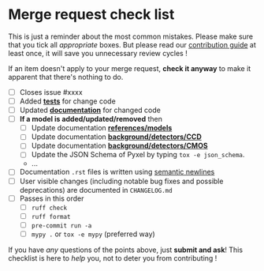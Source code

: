 # Merge request check list

This is just a reminder about the most common mistakes.
Please make sure that you tick all *appropriate* boxes.
But please read our [contribution guide](https://esa.gitlab.io/pyxel/doc/stable/references/contributing.html) 
at least once, it will save you unnecessary review cycles !

If an item doesn't apply to your merge request, **check it anyway** to 
make it apparent that there's nothing to do.

 
 - [ ] Closes issue #xxxx
 - [ ] Added [**tests**](https://esa.gitlab.io/pyxel/doc/stable/references/contributing.html#running-the-test-suite) for change code
 - [ ] Updated [**documentation**](https://esa.gitlab.io/pyxel/doc/stable/references/contributing.html#contributing-to-the-documentation) for changed code
 - [ ] **If a model is added/updated/removed** then
   - [ ] Update documentation [**references/models**](https://esa.gitlab.io/pyxel/doc/stable/references/models.html)
   - [ ] Update documentation [**background/detectors/CCD**](https://esa.gitlab.io/pyxel/doc/stable/background/detectors/ccd.html)
   - [ ] Update documentation [**background/detectors/CMOS**](https://esa.gitlab.io/pyxel/doc/stable/background/detectors/cmos.html)
   - [ ] Update the JSON Schema of Pyxel by typing ``tox -e json_schema``.
   - ...
 - [ ] Documentation `.rst` files is written using [semantic newlines](https://sembr.org)
 - [ ] User visible changes (including notable bug fixes and possible deprecations) are 
       documented in `CHANGELOG.md`
 - [ ] Passes in this order
   - [ ] `ruff check`
   - [ ] `ruff format`
   - [ ] `pre-commit run -a`
   - [ ] `mypy .` or `tox -e mypy` (preferred way)

If you have *any* questions of the points above, just **submit and ask**!
This checklist is here to *help* you, not to deter you from contributing !
